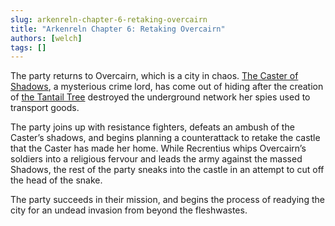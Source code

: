 ```yaml
---
slug: arkenreln-chapter-6-retaking-overcairn
title: "Arkenreln Chapter 6: Retaking Overcairn"
authors: [welch]
tags: []
---
```


The party returns to Overcairn, which is a city in chaos. [The Caster of Shadows](/characters/the-caster-of-shadows), a mysterious crime lord, has come out of hiding after the creation of [the Tantail Tree](/wikis/the-tantail-tree) destroyed the underground network her spies used to transport goods.

<!--truncate-->
 
The party joins up with resistance fighters, defeats an ambush of the Caster’s shadows, and begins planning a counterattack to retake the castle that the Caster has made her home. While Recrentius whips Overcairn’s soldiers into a religious fervour and leads the army against the massed Shadows, the rest of the party sneaks into the castle in an attempt to cut off the head of the snake.
 
The party succeeds in their mission, and begins the process of readying the city for an undead invasion from beyond the fleshwastes.